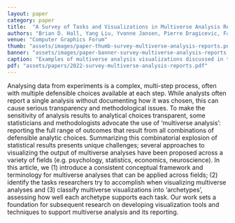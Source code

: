 ```yaml
---
layout: paper
category: paper
title:  "A Survey of Tasks and Visualizations in Multiverse Analysis Reports"
authors: "Brian D. Hall, Yang Liu, Yvonne Jansen, Pierre Dragicevic, Fanny Chevalier, Matthew Kay"
venue: "Computer Graphics Forum"
thumb: "assets/images/paper-thumb-survey-multiverse-analysis-reports.png"
banner: "assets/images/paper-banner-survey-multiverse-analysis-reports.png"
caption: "Examples of multiverse analysis visualizations discussed in this survey."
pdf: "assets/papers/2022-survey-multiverse-analysis-reports.pdf"
---
```


<!-- abstract -->
<p>Analysing data from experiments is a complex, multi-step process, often with multiple defensible choices available at each step. While analysts often report a single analysis without documenting how it was chosen, this can cause serious transparency and methodological issues. To make the sensitivity of analysis results to analytical choices transparent, some statisticians and methodologists advocate the use of ‘multiverse analysis’: reporting the full range of outcomes that result from all combinations of defensible analytic choices. Summarizing this combinatorial explosion of statistical results presents unique challenges; several approaches to visualizing the output of multiverse analyses have been proposed across a variety of fields (e.g. psychology, statistics, economics, neuroscience). In this article, we (1) introduce a consistent conceptual framework and terminology for multiverse analyses that can be applied across fields; (2) identify the tasks researchers try to accomplish when visualizing multiverse analyses and (3) classify multiverse visualizations into ‘archetypes’, assessing how well each archetype supports each task. Our work sets a foundation for subsequent research on developing visualization tools and techniques to support multiverse analysis and its reporting.</p>

